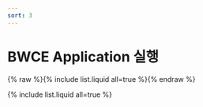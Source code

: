 ```yaml
---
sort: 3
---
```


# BWCE Application 실행


{% raw %}{% include list.liquid all=true %}{% endraw %}


{% include list.liquid all=true %}
